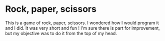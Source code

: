 # Rock, paper, scissors

This is a game of rock, paper, scissors. I wondered how I would program it and I did. It was very short and fun ! I'm sure there is part for improvement, but my objective was to do it from the top of my head.

